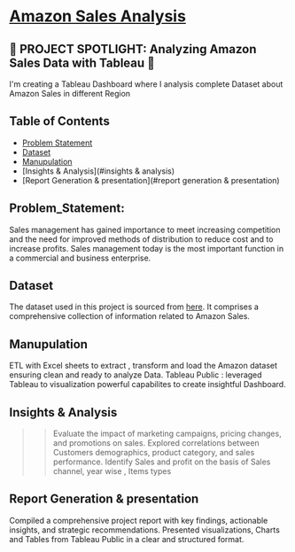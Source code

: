 # [Amazon Sales Analysis](https://public.tableau.com/views/AmazonSalesAnalysis_17140351682830/Dashboard?:language=en-US&:sid=&:display_count=n&:origin=viz_share_link)
## 🚀 PROJECT SPOTLIGHT: Analyzing Amazon Sales Data with Tableau 🚀
I'm creating a Tableau Dashboard where I analysis complete Dataset about Amazon Sales in different Region 

## Table of Contents
- [Problem Statement](#problem_statement)
- [Dataset](#dataset)
- [Manupulation](#manupulation)
- [Insights & Analysis](#insights & analysis)
- [Report Generation & presentation](#report generation & presentation)

## Problem_Statement:
Sales management has gained importance to meet increasing competition and the need for improved methods of distribution to reduce cost and to increase profits. Sales management today is the most important function in a commercial and business enterprise.

## Dataset
The dataset used in this project is sourced from [here](https://drive.google.com/drive/folders/18L6HJawihBAALwjb8m_6UjNfnlCIFI62). It comprises a comprehensive collection of information related to Amazon Sales.

## Manupulation  
ETL with Excel sheets to extract , transform and load the Amazon dataset ensuring clean and ready to analyze Data.
Tableau Public : leveraged Tableau to visualization powerful capabilites to create insightful Dashboard.

## Insights & Analysis
>>  Evaluate the impact of marketing campaigns, pricing changes, and promotions on sales.
>>  Explored correlations between Customers demographics, product category, and sales performance.
>>  Identify Sales and profit on the basis of Sales channel, year wise , Items types

## Report Generation & presentation
Compiled a comprehensive project report with key findings, actionable insights, and strategic recommendations.
Presented visualizations, Charts and Tables from Tableau Public in a clear and structured format.

